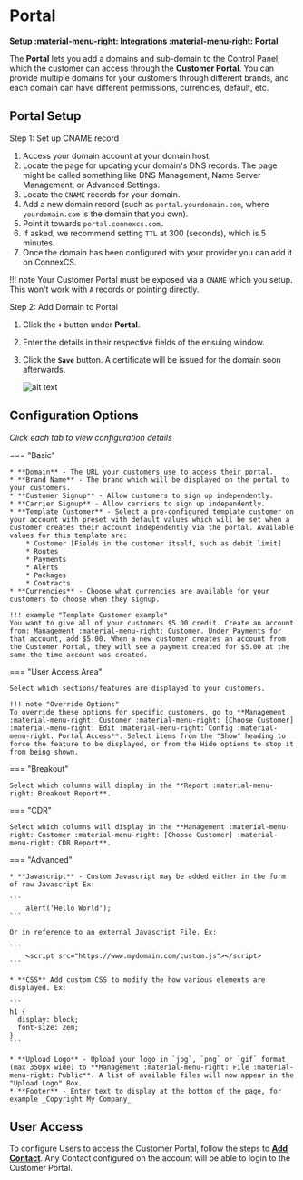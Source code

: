 # Portal
**Setup :material-menu-right: Integrations :material-menu-right: Portal**

The **Portal** lets you add a domains and sub-domain to the Control Panel, which the customer can access through the **Customer Portal**. You can provide multiple domains for your customers through different brands, and each domain can have different permissions, currencies, default, etc.

## Portal Setup

Step 1: Set up CNAME record

1. Access your domain account at your domain host.
2. Locate the page for updating your domain's DNS records. The page might be called something like DNS Management, Name Server Management, or Advanced Settings.
3. Locate the `CNAME` records for your domain.
4. Add a new domain record (such as `portal.yourdomain.com`, where `yourdomain.com` is the domain that you own).
5. Point it towards `portal.connexcs.com.`
6. If asked, we recommend setting `TTL` at 300 (seconds), which is 5 minutes.
7. Once the domain has been configured with your provider you can add it on ConnexCS.

!!! note
    Your Customer Portal must be exposed via a `CNAME` which you setup. This won't work with `A` records or pointing directly.
	
Step 2: Add Domain to Portal

1. Click the **`+`** button under **Portal**.
2. Enter the details in their respective fields of the ensuing window.
3. Click the **`Save`** button. A certificate will be issued for the domain soon afterwards.

    ![alt text][portal]

## Configuration Options
*Click each tab to view configuration details*

=== "Basic"

    * **Domain** - The URL your customers use to access their portal. 
    * **Brand Name** - The brand which will be displayed on the portal to your customers.
    * **Customer Signup** - Allow customers to sign up independently.
    * **Carrier Signup** - Allow carriers to sign up independently.
    * **Template Customer** - Select a pre-configured template customer on your account with preset with default values which will be set when a customer creates their account independently via the portal. Available values for this template are:
        * Customer [Fields in the customer itself, such as debit limit]
        * Routes
        * Payments
        * Alerts
        * Packages
        * Contracts
    * **Currencies** - Choose what currencies are available for your customers to choose when they signup.
    
    !!! example "Template Customer example"
	You want to give all of your customers $5.00 credit. Create an account from: Management :material-menu-right: Customer. Under Payments for that account, add $5.00. When a new customer creates an account from the Customer Portal, they will see a payment created for $5.00 at the same the time account was created.

=== "User Access Area"

    Select which sections/features are displayed to your customers.

    !!! note "Override Options"
    To override these options for specific customers, go to **Management :material-menu-right: Customer :material-menu-right: [Choose Customer] :material-menu-right: Edit :material-menu-right: Config :material-menu-right: Portal Access**. Select items from the "Show" heading to force the feature to be displayed, or from the Hide options to stop it from being shown.

=== "Breakout"

    Select which columns will display in the **Report :material-menu-right: Breakout Report**.

=== "CDR"

    Select which columns will display in the **Management :material-menu-right: Customer :material-menu-right: [Choose Customer] :material-menu-right: CDR Report**.

=== "Advanced"

    * **Javascript** - Custom Javascript may be added either in the form of raw Javascript Ex:

    ```
    	alert('Hello World');
    ```

    Or in reference to an external Javascript File. Ex:

    ```
    	<script src="https://www.mydomain.com/custom.js"></script>
    ```

    * **CSS** Add custom CSS to modify the how various elements are displayed. Ex:

    ```
    h1 {
      display: block;
      font-size: 2em;
    }
    ```

    * **Upload Logo** - Upload your logo in `jpg`, `png` or `gif` format (max 350px wide) to **Management :material-menu-right: File :material-menu-right: Public**. A list of available files will now appear in the "Upload Logo" Box.
    * **Footer** - Enter text to display at the bottom of the page, for example _Copyright My Company_
    
## User Access
To configure Users to access the Customer Portal, follow the steps to [**Add Contact**](https://docs.connexcs.com/customer/main/#contacts). Any Contact configured on the account will be able to login to the Customer Portal. 

[portal]: /setup/img/portal.png "Portal"

